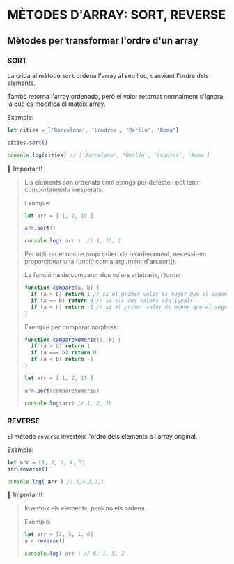 # MÈTODES D'ARRAY: SORT, REVERSE

## **Mètodes per transformar l'ordre d'un array** 

### **SORT**

La crida al mètode ```sort``` ordena l'array al seu lloc, canviant l'ordre dels elements.

També retorna l'array ordenada, però el valor retornat normalment s'ignora, ja que es modifica el mateix array.

Example:

```js
let cities = ['Barcelona', 'Londres', 'Berlín', 'Roma']

cities.sort()

console.log(cities) // ['Barcelona', 'Berlín', 'Londres', 'Roma']
```

🚨 Important!
> 
>
> Els elements són ordenats com strings per defecte i pot tenir comportaments inesperats.
>
> Example:
>
> ```js
> let arr = [ 1, 2, 15 ]
>
> arr.sort()
>
> console.log( arr )  // 1, 15, 2
> ```
> 
> Per utilitzar el nostre propi criteri de reordenament, necessitem proporcionar una funció com a argument d'arr.sort().
> 
> La funció ha de comparar dos valors arbitraris, i tornar:
> 
> ```js
> function compare(a, b) {
>   if (a > b) return 1 // si el primer valor és major que el segon
>   if (a == b) return 0 // si els dos valors són iguals
>   if (a < b) return -1 // si el primer valor és menor que el segon
> }
> ```
>
> Exemple per comparar nombres:
>
>```js
> function compareNumeric(a, b) {
>   if (a > b) return 1
>   if (a === b) return 0
>   if (a < b) return -1
> }
> 
> let arr = [ 1, 2, 15 ]
> 
> arr.sort(compareNumeric)
> 
> console.log(arr) // 1, 2, 15
> ```

### **REVERSE**

El mètode ```reverse``` inverteix l'ordre dels elements a l'array original.

Exemple:

```js
let arr = [1, 2, 3, 4, 5]
arr.reverse()

console.log( arr ) // 5,4,3,2,1
```

🚨 Important!

> Inverteix els elements, però no els ordena.
> 
> Exemple:
>
> ```js
> let arr = [2, 5, 1, 6]
> arr.reverse()
> 
> console.log( arr ) // 6, 1, 5, 2
> ```
